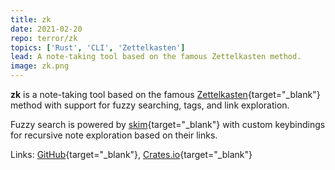 ```yaml
---
title: zk
date: 2021-02-20
repo: terror/zk
topics: ['Rust', 'CLI', 'Zettelkasten']
lead: A note-taking tool based on the famous Zettelkasten method.
image: zk.png
---
```


**zk** is a note-taking tool based on the famous
[Zettelkasten](https://zettelkasten.de/posts/overview/){target="\_blank"} method
with support for fuzzy searching, tags, and link exploration.

Fuzzy search is powered by
[skim](https://github.com/lotabout/skim){target="\_blank"} with custom
keybindings for recursive note exploration based on their links.

Links: [GitHub](https://github.com/terror/zk){target="\_blank"},
[Crates.io](https://crates.io/crates/zkt){target="\_blank"}
